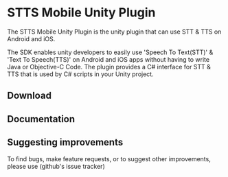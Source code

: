 # STTS Mobile Unity Plugin
The STTS Mobile Unity Plugin is the unity plugin that can use STT & TTS on Android and iOS. 

The SDK enables unity developers to easily use 'Speech To Text(STT)' & 'Text To Speech(TTS)' on Android and iOS apps without having to write Java or Objective-C Code. The plugin provides a C# interface for STT & TTS that is used by C# scripts in your Unity project.

## Download

## Documentation

## Suggesting improvements
To find bugs, make feature requests, or to suggest other improvements, please use (github's issue tracker)
